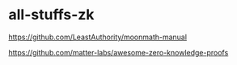 # all-stuffs-zk

https://github.com/LeastAuthority/moonmath-manual

https://github.com/matter-labs/awesome-zero-knowledge-proofs

